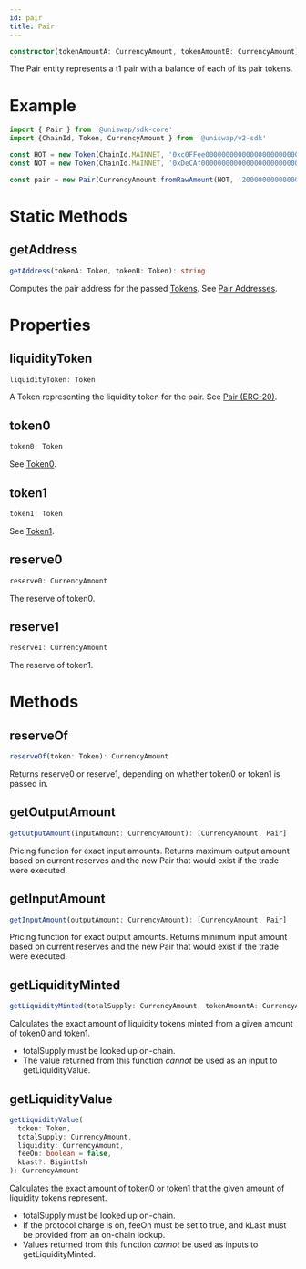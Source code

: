 ```yaml
---
id: pair
title: Pair
---
```


```typescript
constructor(tokenAmountA: CurrencyAmount, tokenAmountB: CurrencyAmount)
```

The Pair entity represents a t1 pair with a balance of each of its pair tokens.

# Example

```typescript
import { Pair } from '@uniswap/sdk-core'
import {ChainId, Token, CurrencyAmount } from '@uniswap/v2-sdk'

const HOT = new Token(ChainId.MAINNET, '0xc0FFee0000000000000000000000000000000000', 18, 'HOT', 'Caffeine')
const NOT = new Token(ChainId.MAINNET, '0xDeCAf00000000000000000000000000000000000', 18, 'NOT', 'Caffeine')

const pair = new Pair(CurrencyAmount.fromRawAmount(HOT, '2000000000000000000'), CurrencyAmount.fromRawAmount(NOT, '1000000000000000000'))
```

# Static Methods

## getAddress

```typescript
getAddress(tokenA: Token, tokenB: Token): string
```

Computes the pair address for the passed [Tokens](token). See [Pair Addresses](../../../contracts/v2/guides/smart-contract-integration/getting-pair-addresses).

# Properties

## liquidityToken

```typescript
liquidityToken: Token
```

A Token representing the liquidity token for the pair. See [Pair (ERC-20)](../../../contracts/v2/reference/smart-contracts/pair-erc-20).

## token0

```typescript
token0: Token
```

See [Token0](../../../contracts/v2/reference/smart-contracts/pair#token0).

## token1

```typescript
token1: Token
```

See [Token1](../../../contracts/v2/reference/smart-contracts/pair#token1).

## reserve0

```typescript
reserve0: CurrencyAmount
```

The reserve of token0.

## reserve1

```typescript
reserve1: CurrencyAmount
```

The reserve of token1.

# Methods

## reserveOf

```typescript
reserveOf(token: Token): CurrencyAmount
```

Returns reserve0 or reserve1, depending on whether token0 or token1 is passed in.

## getOutputAmount

```typescript
getOutputAmount(inputAmount: CurrencyAmount): [CurrencyAmount, Pair]
```

Pricing function for exact input amounts. Returns maximum output amount based on current reserves and the new Pair that would exist if the trade were executed.

## getInputAmount

```typescript
getInputAmount(outputAmount: CurrencyAmount): [CurrencyAmount, Pair]
```

Pricing function for exact output amounts. Returns minimum input amount based on current reserves and the new Pair that would exist if the trade were executed.

## getLiquidityMinted

```typescript
getLiquidityMinted(totalSupply: CurrencyAmount, tokenAmountA: CurrencyAmount, tokenAmountB: CurrencyAmount): CurrencyAmount
```

Calculates the exact amount of liquidity tokens minted from a given amount of token0 and token1.

- totalSupply must be looked up on-chain.
- The value returned from this function _cannot_ be used as an input to getLiquidityValue.

## getLiquidityValue

```typescript
getLiquidityValue(
  token: Token,
  totalSupply: CurrencyAmount,
  liquidity: CurrencyAmount,
  feeOn: boolean = false,
  kLast?: BigintIsh
): CurrencyAmount
```

Calculates the exact amount of token0 or token1 that the given amount of liquidity tokens represent.

- totalSupply must be looked up on-chain.
- If the protocol charge is on, feeOn must be set to true, and kLast must be provided from an on-chain lookup.
- Values returned from this function _cannot_ be used as inputs to getLiquidityMinted.

